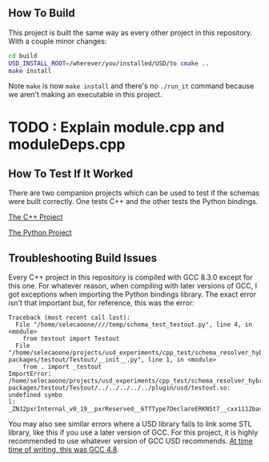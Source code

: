 ## How To Build
This project is built the same way as every other project in this
repository. With a couple minor changes:

```bash
cd build
USD_INSTALL_ROOT=/wherever/you/installed/USD/to cmake ..
make install
```

Note `make` is now `make install` and there's no `./run_it` command
because we aren't making an executable in this project.

# TODO : Explain module.cpp and moduleDeps.cpp

## How To Test If It Worked
There are two companion projects which can be used to test if the
schemas were built correctly. One tests C++ and the other tests the
Python bindings.

[The C++ Project](../testing_the_compiled_schema_cpp)

[The Python Project](../testing_the_compiled_schema_python)


## Troubleshooting Build Issues
Every C++ project in this repository is compiled with GCC 8.3.0 except
for this one. For whatever reason, when compiling with later versions of
GCC, I got exceptions when importing the Python bindings library. The
exact error isn't that important but, for reference, this was the error:

```
Traceback (most recent call last):
  File "/home/selecaoone////temp/schema_test_testout.py", line 4, in <module>
	from testout import Testout
  File "/home/selecaoone/projects/usd_experiments/cpp_test/schema_resolver_hybrid/build/install/lib/python2.7/site-packages/testout/Testout/__init__.py", line 1, in <module>
	from . import _testout
ImportError: /home/selecaoone/projects/usd_experiments/cpp_test/schema_resolver_hybrid/build/install/lib/python2.7/site-packages/testout/Testout/../../../../../plugin/usd/testout.so: undefined symbo
l: _ZN32pxrInternal_v0_19__pxrReserved__6TfType7DeclareERKNSt7__cxx1112basic_stringIcSt11char_traitsIcESaIcEEE
```

You may also see similar errors where a USD library fails to link some
STL library, like this if you use a later version of GCC.  For this project, it is highly recommended to use whatever version of GCC USD recommends.
[At time time of writing, this was GCC 4.8](https://github.com/PixarAnimationStudios/USD#dependencies).
